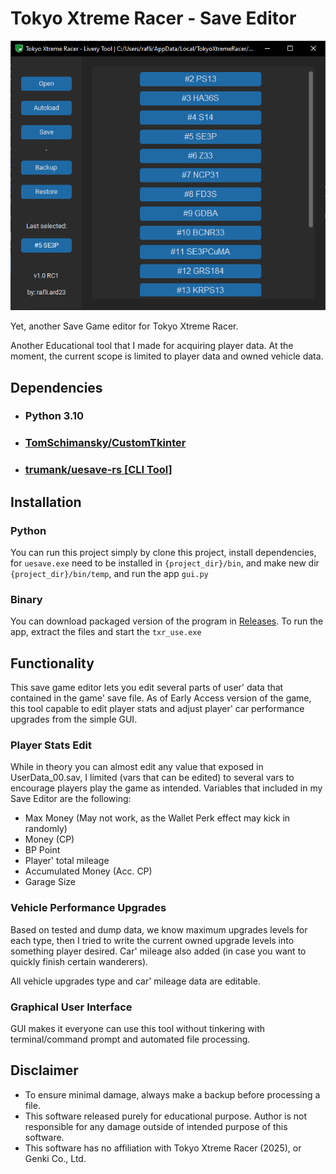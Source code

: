 # Tokyo Xtreme Racer - Save Editor

![TXR Save Editor](https://github.com/rafliard23/txr-livery-editor-py/blob/main/img/livery_tool-gui.png)

Yet, another Save Game editor for Tokyo Xtreme Racer.

Another Educational tool that I made for acquiring player data. At the moment, the current scope is limited to player data and owned vehicle data.

## Dependencies
+ ### Python 3.10
+ ### [TomSchimansky/CustomTkinter](https://github.com/TomSchimansky/CustomTkinter)  
+ ### [trumank/uesave-rs [CLI Tool]](https://github.com/trumank/uesave-rs)

## Installation

### Python
You can run this project simply by clone this project, install dependencies, for ```uesave.exe``` need to be installed in ```{project_dir}/bin```, and make new dir ```{project_dir}/bin/temp```, and run the app ```gui.py```

### Binary
You can download packaged version of the program in [Releases](https://github.com/rafliard23/txr-use-py/releases/). To run the app, extract the files and start the ```txr_use.exe```

## Functionality
This save game editor lets you edit several parts of user' data that contained in the game' save file. As of Early Access version of the game, this tool capable to edit player stats and adjust player' car performance upgrades from the simple GUI.

### Player Stats Edit
While in theory you can almost edit any value that exposed in UserData_00.sav, I limited (vars that can be edited) to several vars to encourage players play the game as intended. Variables that included in my Save Editor are the following:
- Max Money (May not work, as the Wallet Perk effect may kick in randomly)
- Money (CP)
- BP Point
- Player' total mileage
- Accumulated Money (Acc. CP)
- Garage Size

### Vehicle Performance Upgrades
Based on tested and dump data, we know maximum upgrades levels for each type, then I tried to write the current owned upgrade levels into something player desired. Car' mileage also added (in case you want to quickly finish certain wanderers).

All vehicle upgrades type and car' mileage data are editable.

### Graphical User Interface
GUI makes it everyone can use this tool without tinkering with terminal/command prompt and automated file processing.

## Disclaimer
- To ensure minimal damage, always make a backup before processing a file.
- This software released purely for educational purpose. Author is not responsible for any damage outside of intended purpose of this software.
- This software has no affiliation with Tokyo Xtreme Racer (2025), or Genki Co., Ltd.